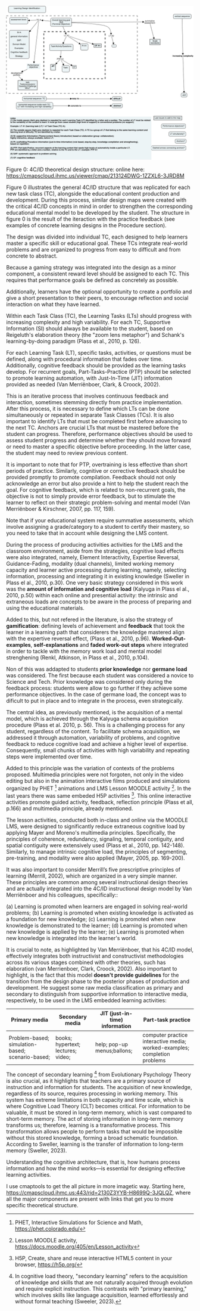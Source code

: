 

![Figure 0: 4C/ID theoretical design structure](Images/4CID_LO_structuresFinal.jpeg)

Figure 0: 4C/ID theoretical design structure: online here: https://cmapscloud.ihmc.us/viewer/cmap/213124DWG-1ZZXL6-3JRD8M

Figure 0 illustrates the general 4C/ID structure that was replicated for each new task class (TC), alongside the educational content production and development. During this process, similar design maps were created with the critical 4C/ID concepts in mind in order to strengthen the corresponding educational mental model to be developed by the student. The structure in figure 0 is the result of the iteraction with the practice feedback (see examples of concrete learning designs in the Procedure section).

The design was divided into individual TC, each designed to help learners master a specific skill or educational goal. These TCs integrate real-world problems and are organized to progress from easy to difficult and from concrete to abstract. 

Because a gaming strategy was integrated into the design as a minor component, a consistent reward level should be assigned to each TC. This requires that performance goals be defined as concretely as possible.

Additionally, learners have the optional opportunity to create a portfolio and give a short presentation to their peers, to encourage reflection and social interaction on what they have learned.

Within each Task Class (TC), the Learning Tasks (LTs) should progress with increasing complexity and high variability. For each TC, Supportive Information (SI) should always be available to the student, based on Reigeluth's elaboration theory (the "zoom lens metaphor") and Schank's learning-by-doing paradigm (Plass et al., 2010, p. 126).

For each Learning Task (LT), specific tasks, activities, or questions must be defined, along with procedural information that fades over time. Additionally, cognitive feedback should be provided as the learning tasks develop. For recurrent goals, Part-Tasks-Practice (PTP) should be selected to promote learning automation, with Just-In-Time (JIT) information provided as needed (Van Merriënboer, Clark, & Croock, 2002).

This is an iterative process that involves continuous feedback and interaction, sometimes stemming directly from practice implementation. After this process, it is necessary to define which LTs can be done simultaneously or repeated in separate Task Classes (TCs). It is also important to identify LTs that must be completed first before advancing to the next TC. Anchors are crucial LTs that must be mastered before the student can progress. Therefore, performance objectives should be used to assess student progress and determine whether they should move forward or need to master a specific objective before proceeding. In the latter case, the student may need to review previous content.

It is important to note that for PTP, overtraining is less effective than short periods of practice. Similarly, cognitive or corrective feedback should be provided promptly to promote compilation. Feedback should not only acknowledge an error but also provide a hint to help the student reach the goal. For cognitive feedback, which is related to non-recurrent goals, the objective is not to simply provide error feedback, but to stimulate the learner to reflect on their strategic problem-solving and mental model (Van Merriënboer & Kirschner, 2007, pp. 117, 159).

Note that if your educational system require summative assessments, which involve assigning a grade/category to a student to certify their mastery, so you need to take that in account while designing the LMS content.

During the process of producing activities activities for the LMS and the classroom environment, aside from the strategies, cognitive load effects were also integrated, namely, Element Interactivity, Expertise Reversal, Guidance-Fading, modality (dual channels), limited working memory capacity and learner active processing during learning, namely, selecting information, processing and integrating it in existing knowledge (Sweller in Plass el al., 2010, p.30). One very basic strategy considered in this work was the **amount of information and cognitive load** (Kalyuga in Plass el al., 2010, p.50) within each online and presential activity: the intrinsic and extraneous loads are concepts to be aware in the process of preparing and using the educational materials. 

Added to this, but not refered in the literature, is also the strategy of **gamification**: defining levels of achievement and **feedback** that took the learner in a learning path that considerers the knowledge mastered align with the expertive reversal effect, (Plass et al., 2010, p.96). **Worked-Out-examples**, **self-explanations** and **faded work-out steps** where integrated in order to tackle with the memory work load and mental model strenghening (Renkl, Atkinson, in Plass et al., 2010, p.104). 

Non of this was addapted to students **prior knowledge** nor **germane load** was considered. The first because each student was considered a novice to Science and Tech. Prior knowledge was considered only during the feedback process: students were allow to go further if they achieve some performance objectives. In the case of germane load, the concept was to dificult to put in place and to integrate in the process, even strategically.

The central idea, as previously mentioned, is the acquisition of a mental model, which is achieved through the Kalyuga schema acquisition procedure (Plass et al. 2010, p. 56). This is a challenging process for any student, regardless of the content. To facilitate schema acquisition, we addressed it through automation, variability of problems, and cognitive feedback to reduce cognitive load and achieve a higher level of expertise. Consequently, small chunks of activities with high variability and repeating steps were implemented over time.

Added to this principle was the variation of contexts of the problems proposed. Multimedia principles were not forgoten, not only in the video editing but also in the animation interactive films produced and simulations organized by PHET [^THEORY-1] animations and LMS Lesson MOODLE activity [^THEORY-2]. In the last years there was same embeded H5P activities [^THEORY-3]. This online interactive activities promote guided activity, feedback, reflection principle (Plass et all, p.166) and multimedia principle, already mentioned.

[^THEORY-1]: PHET, Interactive Simulations for Science and Math, https://phet.colorado.edu/
[^THEORY-2]: Lesson MOODLE activity, https://docs.moodle.org/405/en/Lesson_activity
[^THEORY-3]: H5P, Create, share and reuse interactive HTML5 content in your browser, https://h5p.org/

The lesson activities, conducted both in-class and online via the MOODLE LMS, were designed to significantly reduce extraneous cognitive load by applying Mayer and Moreno's multimedia principles. Specifically, the principles of coherence, redundancy, signaling, temporal contiguity, and spatial contiguity were extensively used (Plass et al., 2010, pp. 142-148). Similarly, to manage intrinsic cognitive load, the principles of segmenting, pre-training, and modality were also applied (Mayer, 2005, pp. 169-200).

It was also important to consider Merrill’s five prescriptive principles of learning (Merrill, 2002), which are organized in a very simple manner. These principles are common among several instructional design theories and are actually integrated into the 4C/ID instructional design model by Van Merriënboer and his colleagues, specifically::

(a) Learning is promoted when learners are engaged in solving real-world problems;
(b) Learning is promoted when existing knowledge is activated as a foundation for new knowledge;
(c) Learning is promoted when new knowledge is demonstrated to the learner;
(d) Learning is promoted when new knowledge is applied by the learner;
(e) Learning is promoted when new knowledge is integrated into the learner's world.

It is crucial to note, as highlighted by Van  Merriënboer, that his 4C/ID model, effectively integrates both instructivist and constructivist methodologies across its various stages combined with other theories, such has elaboration (van Merrienboer, Clark, Croock, 2002). Also important to highlight, is the fact that this model **doesn't provide guidelines** for the transition from the design phase to the posterior phases of production and development. He suggest some raw media classification as primary and secondary to distinguish from supportive information to interactive media, respectively, to be used in the LMS embedded learning activities:

| Primary media | Secondary media | JIT (just-in-time) information | Part-task practice |
| -------------------- | -------------------- | -------------------- | -------------------- |
| Problem-based; simulation-based; scenario-based; | books; hypertext; lectures; video; | help; pop-up menus;ballons; | computer practice interactive media; worked-examples; completion problems |

The concept of secondary learning [^THEORY-4] from Evolutionary Psychology Theory is also crucial, as it highlights that teachers are a primary source of instruction and information for students. The acquisition of new knowledge, regardless of its source, requires processing in working memory. This system has extreme limitations in both capacity and time scale, which is where Cognitive Load Theory (CLT) becomes critical.
For information to be valuable, it must be stored in long-term memory, which is vast compared to short-term memory. The act of storing information in long-term memory transforms us; therefore, learning is a transformative process. This transformation allows people to perform tasks that would be impossible without this stored knowledge, forming a broad schematic foundation. According to Sweller, learning is the transfer of information to long-term memory (Sweller, 2023).

Understanding the cognitive architecture, that is, how humans process information and how the mind works—is essential for designing effective learning activities.

[^THEORY-4]: In cognitive load theory, "secondary learning" refers to the acquisition of knowledge and skills that are not naturally acquired through evolution and require explicit instruction. This contrasts with "primary learning," which involves skills like language acquisition, learned effortlessly and without formal teaching (Sweeler, 2023).

I use cmaptools to get the all picture in more imagetic way. Starting here,
https://cmapscloud.ihmc.us:443/rid=2130Z3YYB-H8699Q-3JQLQZ, where all the major components are present with links that get you to more specific theoretical structure.
